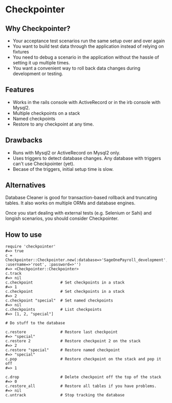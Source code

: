 Checkpointer
============

Why Checkpointer?
-----------------

* Your acceptance test scenarios run the same setup over and over again
* You want to build test data through the application instead of relying on fixtures
* You need to debug a scenario in the application without the hassle of setting it up multiple times.
* You want a convenient way to roll back data changes during development or testing.

Features
--------

* Works in the rails console with ActiveRecord or in the irb console with Mysql2.
* Multiple checkpoints on a stack
* Named checkpoints
* Restore to any checkpoint at any time.

Drawbacks
---------

* Runs with Mysql2 or ActiveRecord on Mysql2 only.
* Uses triggers to detect database changes. Any database with triggers can't use Checkpointer (yet).
* Becase of the triggers, initial setup time is slow.

Alternatives
------------

Database Cleaner is good for transaction-based rollback and truncating tables. It also works on
multiple ORMs and database engines.

Once you start dealing with external tests (e.g. Selenium or Sahi) and longish scenarios,
you should consider Checkpointer.

How to use
----------

    require 'checkpointer'
    #=> true
    c = Checkpointer::Checkpointer.new(:database=>'SageOnePayroll_development', :username=>'root', :password=>'')
    #=> <Checkpointer::Checkpointer>
    c.track
    #=> nil
    c.checkpoint 			# Set checkpoints in a stack
    #=> 1
    c.checkpoint 			# Set checkpoints in a stack
    #=> 2
    c.checkpoint "special" 	# Set named checkpoints
    #=> nil
    c.checkpoints 			# List checkpoints
    #=> [1, 2, "special"]

    # Do stuff to the database

    c.restore 				# Restore last checkpoint
    #=> "special"
    c.restore 2				# Restore checkpoint 2 on the stack
    #=> 2
    c.restore "special"		# Restore named checkpoint
    #=> "special"
    c.pop 					# Restore checkpoint on the stack and pop it off
    #=> 1

    c.drop 					# Delete checkpoint off the top of the stack
    #=> 0
    c.restore_all 			# Restore all tables if you have problems.
    #=> nil
    c.untrack 				# Stop tracking the database
